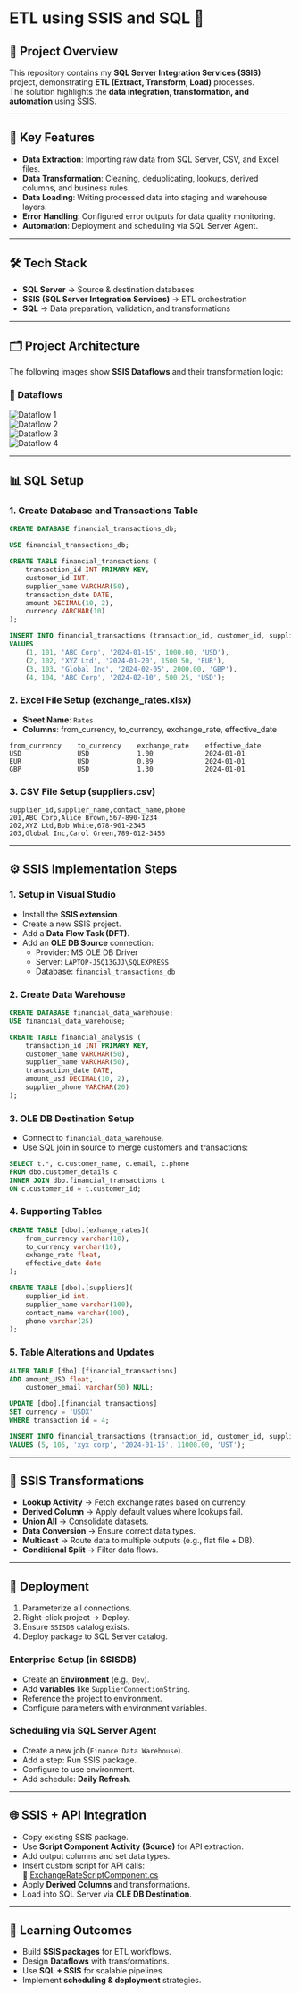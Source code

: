 # ETL using SSIS and SQL 🚀

## 📌 Project Overview
This repository contains my **SQL Server Integration Services (SSIS)** project, demonstrating **ETL (Extract, Transform, Load)** processes.  
The solution highlights the **data integration, transformation, and automation** using SSIS.  

---

## 🔑 Key Features
- **Data Extraction**: Importing raw data from SQL Server, CSV, and Excel files.  
- **Data Transformation**: Cleaning, deduplicating, lookups, derived columns, and business rules.  
- **Data Loading**: Writing processed data into staging and warehouse layers.  
- **Error Handling**: Configured error outputs for data quality monitoring.  
- **Automation**: Deployment and scheduling via SQL Server Agent.  

---

## 🛠️ Tech Stack
- **SQL Server** → Source & destination databases  
- **SSIS (SQL Server Integration Services)** → ETL orchestration  
- **SQL** → Data preparation, validation, and transformations  

---

## 🗂️ Project Architecture
The following images show **SSIS Dataflows** and their transformation logic:  

### 🔹 Dataflows
![Dataflow 1](https://github.com/joseph0327/ETL-using-SSIS-and-SQL/blob/00233b5a090d0454f3ae0ea3cccdbfe78193746c/Dataflow.png)  
![Dataflow 2](https://github.com/joseph0327/ETL-using-SSIS-and-SQL/blob/00233b5a090d0454f3ae0ea3cccdbfe78193746c/Dataflow2.png)  
![Dataflow 3](https://github.com/joseph0327/ETL-using-SSIS-and-SQL/blob/00233b5a090d0454f3ae0ea3cccdbfe78193746c/Dataflow3.png)  
![Dataflow 4](https://github.com/joseph0327/ETL-using-SSIS-and-SQL/blob/00233b5a090d0454f3ae0ea3cccdbfe78193746c/Dataflow4.png)  

---

## 📊 SQL Setup

### 1. Create Database and Transactions Table
```sql
CREATE DATABASE financial_transactions_db;	

USE financial_transactions_db;

CREATE TABLE financial_transactions (
    transaction_id INT PRIMARY KEY,
    customer_id INT,
    supplier_name VARCHAR(50),
    transaction_date DATE,
    amount DECIMAL(10, 2),
    currency VARCHAR(10)
);

INSERT INTO financial_transactions (transaction_id, customer_id, supplier_name, transaction_date, amount, currency)
VALUES
    (1, 101, 'ABC Corp', '2024-01-15', 1000.00, 'USD'),
    (2, 102, 'XYZ Ltd', '2024-01-20', 1500.50, 'EUR'),
    (3, 103, 'Global Inc', '2024-02-05', 2000.00, 'GBP'),
    (4, 104, 'ABC Corp', '2024-02-10', 500.25, 'USD');
```

### 2. Excel File Setup (exchange_rates.xlsx)
- **Sheet Name**: `Rates`  
- **Columns**: from_currency, to_currency, exchange_rate, effective_date  
```plaintext
from_currency    to_currency    exchange_rate    effective_date
USD              USD            1.00             2024-01-01
EUR              USD            0.89             2024-01-01
GBP              USD            1.30             2024-01-01
```

### 3. CSV File Setup (suppliers.csv)
```plaintext
supplier_id,supplier_name,contact_name,phone
201,ABC Corp,Alice Brown,567-890-1234
202,XYZ Ltd,Bob White,678-901-2345
203,Global Inc,Carol Green,789-012-3456
```

---

## ⚙️ SSIS Implementation Steps

### 1. Setup in Visual Studio
- Install the **SSIS extension**.  
- Create a new SSIS project.  
- Add a **Data Flow Task (DFT)**.  
- Add an **OLE DB Source** connection:  
  - Provider: MS OLE DB Driver  
  - Server: `LAPTOP-J5Q13GJJ\SQLEXPRESS`  
  - Database: `financial_transactions_db`  

### 2. Create Data Warehouse
```sql
CREATE DATABASE financial_data_warehouse;
USE financial_data_warehouse;

CREATE TABLE financial_analysis (
    transaction_id INT PRIMARY KEY,
    customer_name VARCHAR(50),
    supplier_name VARCHAR(50),
    transaction_date DATE,
    amount_usd DECIMAL(10, 2),
    supplier_phone VARCHAR(20)
);
```

### 3. OLE DB Destination Setup
- Connect to `financial_data_warehouse`.  
- Use SQL join in source to merge customers and transactions:  
```sql
SELECT t.*, c.customer_name, c.email, c.phone
FROM dbo.customer_details c
INNER JOIN dbo.financial_transactions t 
ON c.customer_id = t.customer_id;
```

### 4. Supporting Tables
```sql
CREATE TABLE [dbo].[exhange_rates](
    from_currency varchar(10),
    to_currency varchar(10),
    exhange_rate float,
    effective_date date
);

CREATE TABLE [dbo].[suppliers](
    supplier_id int,
    supplier_name varchar(100),
    contact_name varchar(100),
    phone varchar(25)
);
```

### 5. Table Alterations and Updates
```sql
ALTER TABLE [dbo].[financial_transactions]
ADD amount_USD float,
    customer_email varchar(50) NULL;

UPDATE [dbo].[financial_transactions]
SET currency = 'USDX'
WHERE transaction_id = 4;

INSERT INTO financial_transactions (transaction_id, customer_id, supplier_name, transaction_date, amount, currency)
VALUES (5, 105, 'xyx corp', '2024-01-15', 11000.00, 'UST');
```

---

## 🔄 SSIS Transformations
- **Lookup Activity** → Fetch exchange rates based on currency.  
- **Derived Column** → Apply default values where lookups fail.  
- **Union All** → Consolidate datasets.  
- **Data Conversion** → Ensure correct data types.  
- **Multicast** → Route data to multiple outputs (e.g., flat file + DB).  
- **Conditional Split** → Filter data flows.  

---

## 🚀 Deployment
1. Parameterize all connections.  
2. Right-click project → Deploy.  
3. Ensure `SSISDB` catalog exists.  
4. Deploy package to SQL Server catalog.  

### Enterprise Setup (in SSISDB)
- Create an **Environment** (e.g., `Dev`).  
- Add **variables** like `SupplierConnectionString`.  
- Reference the project to environment.  
- Configure parameters with environment variables.  

### Scheduling via SQL Server Agent
- Create a new job (`Finance Data Warehouse`).  
- Add a step: Run SSIS package.  
- Configure to use environment.  
- Add schedule: **Daily Refresh**.  

---

## 🌐 SSIS + API Integration
- Copy existing SSIS package.  
- Use **Script Component Activity (Source)** for API extraction.  
- Add output columns and set data types.  
- Insert custom script for API calls:  
  🔗 [ExchangeRateScriptComponent.cs](https://github.com/EmbarkBlue/JoeyBlue-SQL-Trainings/blob/main/Youtube/SSIS/files/ExchangeRateScriptComponent.cs)  
- Apply **Derived Columns** and transformations.  
- Load into SQL Server via **OLE DB Destination**.  

---

## 🎯 Learning Outcomes
- Build **SSIS packages** for ETL workflows.  
- Design **Dataflows** with transformations.  
- Use **SQL + SSIS** for scalable pipelines.  
- Implement **scheduling & deployment** strategies.  
